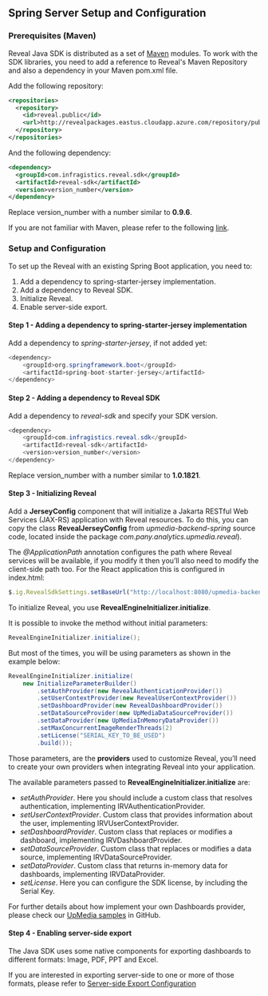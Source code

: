 ## Spring Server Setup and Configuration

<a name='maven-dependency'></a>

### Prerequisites (Maven)

Reveal Java SDK is distributed as a set of [Maven](https://maven.apache.org/what-is-maven.html) modules. To work with the SDK libraries, you need to add a reference to Reveal's Maven Repository and also a dependency in your Maven pom.xml file.

Add the following repository:

```xml
<repositories>
  <repository>
    <id>reveal.public</id>
    <url>http://revealpackages.eastus.cloudapp.azure.com/repository/public</url>
  </repository>	
</repositories>
```

And the following dependency:

```xml
<dependency>
  <groupId>com.infragistics.reveal.sdk</groupId>
  <artifactId>reveal-sdk</artifactId>
  <version>version_number</version>
</dependency>
```

Replace version_number with a number similar to **0.9.6**.

If you are not familiar with Maven, please refer to the following [link](https://maven.apache.org/guides/getting-started/maven-in-five-minutes.html).

### Setup and Configuration

To set up the Reveal with an existing Spring Boot application, you need to:

1.  Add a dependency to spring-starter-jersey implementation.
2.  Add a dependency to Reveal SDK.
3.  Initialize Reveal.
4.  Enable server-side export.

#### Step 1 - Adding a dependency to spring-starter-jersey implementation

Add a dependency to *spring-starter-jersey*, if not added yet:

``` java
<dependency>
    <groupId>org.springframework.boot</groupId>
    <artifactId>spring-boot-starter-jersey</artifactId>
</dependency>
```

#### Step 2 - Adding a dependency to Reveal SDK

Add a dependency to *reveal-sdk* and specify your SDK version.

``` java
<dependency>
    <groupId>com.infragistics.reveal.sdk</groupId>
    <artifactId>reveal-sdk</artifactId>
    <version>version_number</version>
</dependency>
```

Replace version_number with a number similar to **1.0.1821**.

#### Step 3 - Initializing Reveal

Add a **JerseyConfig** component that will initialize a Jakarta RESTful Web Services (JAX-RS) application with Reveal resources.
To do this, you can copy the class **RevealJerseyConfig** from *upmedia-backend-spring* source code, located inside the package *com.pany.analytics.upmedia.reveal*).

The *@ApplicationPath* annotation configures the path where Reveal services will be available, if you modify it then you’ll also need to modify the client-side path too. For the React application this is configured in index.html:

``` js
$.ig.RevealSdkSettings.setBaseUrl("http://localhost:8080/upmedia-backend/reveal-api/");
```

To initialize Reveal, you use **RevealEngineInitializer.initialize**.

It is possible to invoke the method without initial parameters:

``` java
RevealEngineInitializer.initialize();
```
But most of the times, you will be using parameters as shown in the example below:

``` java
RevealEngineInitializer.initialize(
    new InitializeParameterBuilder()
        .setAuthProvider(new RevealAuthenticationProvider())
        .setUserContextProvider(new RevealUserContextProvider())
        .setDashboardProvider(new RevealDashboardProvider())
        .setDataSourceProvider(new UpMediaDataSourceProvider())
        .setDataProvider(new UpMediaInMemoryDataProvider())
        .setMaxConcurrentImageRenderThreads(2)
        .setLicense("SERIAL_KEY_TO_BE_USED")
        .build());
```
Those parameters, are the **providers** used to customize Reveal, you’ll need to create your own providers when integrating Reveal into your application.

The available parameters passed to **RevealEngineInitializer.initialize** are:
- *setAuthProvider*. Here you should include a custom class that resolves authentication, implementing IRVAuthenticationProvider.
- *setUserContextProvider*. Custom class that provides information about the user, implementing IRVUserContextProvider.
- *setDashboardProvider*. Custom class that replaces or modifies a dashboard, implementing IRVDashboardProvider.
- *setDataSourceProvider*. Custom class that replaces or modifies a data source, implementing IRVDataSourceProvider.
- *setDataProvider*. Custom class that returns in-memory data for dashboards, implementing IRVDataProvider.
- *setLicense*. Here you can configure the SDK license, by including the Serial Key.

For further details about how implement your own Dashboards provider, please check our [UpMedia samples](https://github.com/RevealBi/sdk-samples-java) in GitHub.

#### Step 4 - Enabling server-side export

The Java SDK uses some native components for exporting dashboards to different formats: Image, PDF, PPT and Excel.

If you are interested in exporting server-side to one or more of those formats, please refer to [Server-side Export Configuration](export-server-side.md)